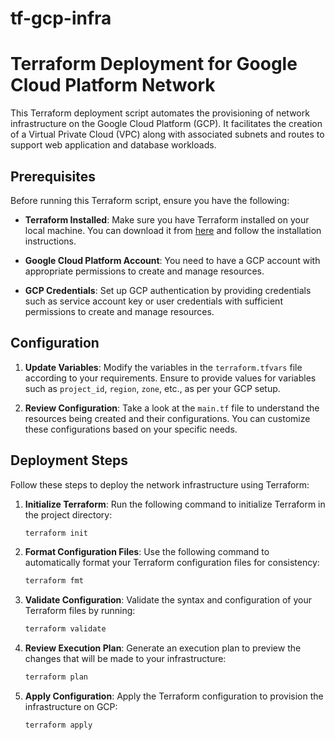 # tf-gcp-infra

# Terraform Deployment for Google Cloud Platform Network

This Terraform deployment script automates the provisioning of network infrastructure on the Google Cloud Platform (GCP). It facilitates the creation of a Virtual Private Cloud (VPC) along with associated subnets and routes to support web application and database workloads.

## Prerequisites

Before running this Terraform script, ensure you have the following:

- **Terraform Installed**: Make sure you have Terraform installed on your local machine. You can download it from [here](https://www.terraform.io/downloads.html) and follow the installation instructions.

- **Google Cloud Platform Account**: You need to have a GCP account with appropriate permissions to create and manage resources.

- **GCP Credentials**: Set up GCP authentication by providing credentials such as service account key or user credentials with sufficient permissions to create and manage resources.

## Configuration

1. **Update Variables**: Modify the variables in the `terraform.tfvars` file according to your requirements. Ensure to provide values for variables such as `project_id`, `region`, `zone`, etc., as per your GCP setup.

2. **Review Configuration**: Take a look at the `main.tf` file to understand the resources being created and their configurations. You can customize these configurations based on your specific needs.

## Deployment Steps

Follow these steps to deploy the network infrastructure using Terraform:

1. **Initialize Terraform**: Run the following command to initialize Terraform in the project directory:
   ```bash
   terraform init

2. **Format Configuration Files**: Use the following command to automatically format your Terraform configuration files for consistency:

    ```bash
    terraform fmt

3. **Validate Configuration**: Validate the syntax and configuration of your Terraform files by running:

    ```bash
    terraform validate

4. **Review Execution Plan**: Generate an execution plan to preview the changes that will be made to your infrastructure:

    ```bash
    terraform plan

5. **Apply Configuration**: Apply the Terraform configuration to provision the infrastructure on GCP:

    ```bash
    terraform apply